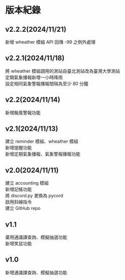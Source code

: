 # 版本紀錄
## v2.2.2(2024/11/21)
新增 wheather 模組 API 回傳 -99 之例外處理
## v2.2.1(2024/11/18)
將 wheather 模組調用的測站自臺北測站改為臺灣大學測站\
定期氣象播報新增一小時降雨\
設定相同氣象警報播報間隔為至少 80 分鐘
## v2.2(2024/11/14)
新增颱風警報功能
## v2.1(2024/11/13)
建立 reminder 模組、wheather 模組\
新增提醒功能\
新增定期氣象播報、氣象警報播報功能
## v2.0(2024/11/11)
建立 accounting 模組\
新增記帳功能\
將 discord.py 更換為 pycord\
啟用斜線指令\
建立 GitHub repo
## v1.1
棄用通識課查詢、模擬抽選功能\
新增笑鼠功能
## v1.0
新增通識課查詢、模擬抽選功能